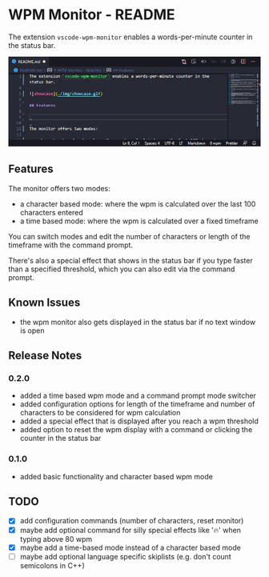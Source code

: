 # WPM Monitor - README

The extension `vscode-wpm-monitor` enables a words-per-minute counter in the status bar.

![showcase](./img/showcase.gif)

## Features

The monitor offers two modes:

- a character based mode: where the wpm is calculated over the last 100 characters entered
- a time based mode: where the wpm is calculated over a fixed timeframe

You can switch modes and edit the number of characters or length of the timeframe with the command prompt.

There's also a special effect that shows in the status bar if you type faster than a specified threshold, which you can also edit via the command prompt.

## Known Issues

- the wpm monitor also gets displayed in the status bar if no text window is open

## Release Notes

### 0.2.0

- added a time based wpm mode and a command prompt mode switcher
- added configuration options for length of the timeframe and number of characters to be considered for wpm calculation
- added a special effect that is displayed after you reach a wpm threshold
- added option to reset the wpm display with a command or clicking the counter in the status bar

### 0.1.0

- added basic functionality and character based wpm mode

## TODO

- [x] add configuration commands (number of characters, reset monitor)
- [x] maybe add optional command for silly special effects like '🔥' when typing above 80 wpm
- [x] maybe add a time-based mode instead of a character based mode
- [ ] maybe add optional language specific skiplists (e.g. don't count semicolons in C++)
